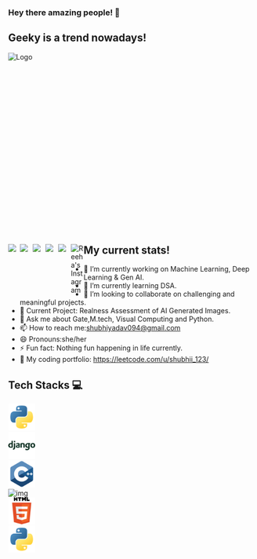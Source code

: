 ### Hey there amazing people! 👋


## Geeky is a trend nowadays!
 <img src="https://cdn.dribbble.com/users/200733/screenshots/14483298/media/09109fe2c04c8c796e660f7dd68c28bf.png" align="right" alt="Logo" width="520" height="390"><br/>
 
 <a href="https://www.linkedin.com/in/shubhi-yadav-53a357191/">
  <img align="left" width="24px" src="https://cdn.jsdelivr.net/npm/simple-icons@v3/icons/linkedin.svg"  />
</a>
<a href="https://twitter.com/shubhii0206">
  <img align="left" width="26px" src="https://cdn.jsdelivr.net/npm/simple-icons@v3/icons/twitter.svg" />
</a>
<a href="mailto:shubhiyadav094@gmail.com">
  <img align="left" width="26px" src="https://cdn.jsdelivr.net/npm/simple-icons@v3/icons/gmail.svg" />
</a>
<a href="https://www.quora.com/profile/Shubhi-Yadav-48">
  <img align="left" width="26px" src="https://cdn.jsdelivr.net/npm/simple-icons@v3/icons/quora.svg" />
</a>
<a href="https://medium.com/@shubhiyadav094">
  <img align="left" width="26px" src="https://cdn.jsdelivr.net/npm/simple-icons@v3/icons/medium.svg" />
</a>
<a href="https://instagram.com/shubhii0206/">
  <img align="left" alt="Reeha's Instagram" width="26px" src="https://cdn.jsdelivr.net/npm/simple-icons@v3/icons/instagram.svg" />
</a>

<br>



## My current stats!


- 🔭 I’m currently working on Machine Learning, Deep Learning & Gen AI.
- 🌱 I’m currently learning DSA.
- 👯 I’m looking to collaborate on challenging and meaningful projects.
- 🤔 Current Project: Realness Assessment of AI Generated Images.
- 💬 Ask me about Gate,M.tech, Visual Computing and Python.
- 📫 How to reach me:shubhiyadav094@gmail.com
- 😄 Pronouns:she/her
- ⚡ Fun fact: Nothing fun happening in life currently.
- :purple_heart: My coding portfolio: https://leetcode.com/u/shubhii_123/

## Tech Stacks :computer:



<div style="display:inline-block;vertical-align:left;">
    <img src="https://raw.githubusercontent.com/github/explore/80688e429a7d4ef2fca1e82350fe8e3517d3494d/topics/python/python.png" width="55" height="55" alt="img"/>
</div><br>

<div style="display:inline-block;vertical-align:left;">
    <img src="https://raw.githubusercontent.com/github/explore/80688e429a7d4ef2fca1e82350fe8e3517d3494d/topics/django/django.png" width="55" height="55" alt="img"/>
</div><br>

    

<div style="display:inline-block;vertical-align:left;">
    <img src="https://raw.githubusercontent.com/github/explore/80688e429a7d4ef2fca1e82350fe8e3517d3494d/topics/cpp/cpp.png" width="55" height="55" alt="img"/>
</div><br>

<div style="display:inline-block;vertical-align:left;">
    <img src="https://miro.medium.com/max/1000/1*ilC2Aqp5sZd1wi0CopD1Hw.png" width="55" height="55" alt="img"/>
</div><br>

<div style="display:inline-block;vertical-align:left;">
    <img src="https://raw.githubusercontent.com/github/explore/80688e429a7d4ef2fca1e82350fe8e3517d3494d/topics/html/html.png" width="55" height="55" alt="img"/>
</div><br>

<div style="display:inline-block;vertical-align:left;">
    <img src="https://raw.githubusercontent.com/github/explore/80688e429a7d4ef2fca1e82350fe8e3517d3494d/topics/python/python.png" width="55" height="55" alt="img"/>
</div>


